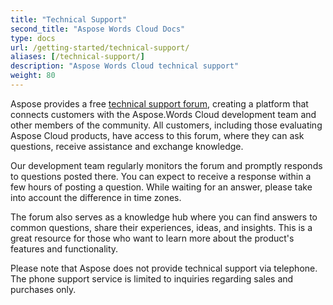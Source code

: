 ```yaml
---
title: "Technical Support"
second_title: "Aspose Words Cloud Docs"
type: docs
url: /getting-started/technical-support/
aliases: [/technical-support/]
description: "Aspose Words Cloud technical support"
weight: 80
---
```


Aspose provides a free [technical support forum](https://forum.aspose.cloud/c/words), creating a platform that connects customers with the Aspose.Words Cloud development team and other members of the community. All customers, including those evaluating Aspose Cloud products, have access to this forum, where they can ask questions, receive assistance and exchange knowledge.

Our development team regularly monitors the forum and promptly responds to questions posted there. You can expect to receive a response within a few hours of posting a question. While waiting for an answer, please take into account the difference in time zones.

The forum also serves as a knowledge hub where you can find answers to common questions, share their experiences, ideas, and insights. This is a great resource for those who want to learn more about the product's features and functionality.

Please note that Aspose does not provide technical support via telephone. The phone support service is limited to inquiries regarding sales and purchases only.
